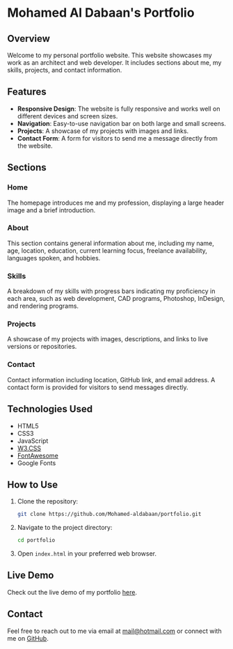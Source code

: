 # Mohamed Al Dabaan's Portfolio

## Overview

Welcome to my personal portfolio website. This website showcases my work as an architect and web developer. It includes sections about me, my skills, projects, and contact information.

## Features

- **Responsive Design**: The website is fully responsive and works well on different devices and screen sizes.
- **Navigation**: Easy-to-use navigation bar on both large and small screens.
- **Projects**: A showcase of my projects with images and links.
- **Contact Form**: A form for visitors to send me a message directly from the website.

## Sections

### Home

The homepage introduces me and my profession, displaying a large header image and a brief introduction.

### About

This section contains general information about me, including my name, age, location, education, current learning focus, freelance availability, languages spoken, and hobbies.

### Skills

A breakdown of my skills with progress bars indicating my proficiency in each area, such as web development, CAD programs, Photoshop, InDesign, and rendering programs.

### Projects

A showcase of my projects with images, descriptions, and links to live versions or repositories.

### Contact

Contact information including location, GitHub link, and email address. A contact form is provided for visitors to send messages directly.

## Technologies Used

- HTML5
- CSS3
- JavaScript
- [W3.CSS](https://www.w3schools.com/w3css/)
- [FontAwesome](https://fontawesome.com/)
- Google Fonts

## How to Use

1. Clone the repository:
    ```sh
    git clone https://github.com/Mohamed-aldabaan/portfolio.git
    ```
2. Navigate to the project directory:
    ```sh
    cd portfolio
    ```
3. Open `index.html` in your preferred web browser.

## Live Demo

Check out the live demo of my portfolio [here](https://portfolio-eight-zeta-22.vercel.app/).

## Contact

Feel free to reach out to me via email at [mail@hotmail.com](mailto:mail@hotmail.com) or connect with me on [GitHub](https://github.com/Mohamed-aldabaan).

